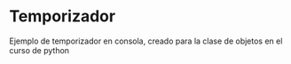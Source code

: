 # Temporizador

Ejemplo de temporizador en consola, creado para la clase de objetos en el curso de python
